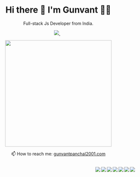 

<h1 align='center'>
  Hi there 👋 I'm Gunvant 👨‍💻
</h1>

<p align='center'>
  Full-stack Js Developer from India.
</p>



<p align='center'>
  
  <a href="https://www.linkedin.com/in/gunvantpanchal/">
    <img src="https://img.shields.io/badge/linkedin-%230077B5.svg?&style=for-the-badge&logo=linkedin&logoColor=white" />
  </a>&nbsp;&nbsp;
  
</p>

<p align='center'>
  <a href="#"><img src="https://github-readme-stats.vercel.app/api?username=gunvantpanchal&show_icons=true&count_private=true&theme=dark" width="350"></a>
</p>


<p align='center'>
  📫 How to reach me: <a href='mailto:gunvantpanchal2001.com'>gunvantpanchal2001.com</a>
</p>






## 

<img align="right" src="https://img.shields.io/badge/MongoDB-%234ea94b.svg?style=for-the-badge&logo=mongodb&logoColor=white" />
<img align="right" src="https://img.shields.io/badge/Node.js-339933?style=for-the-badge&logo=nodedotjs&logoColor=white" />
<img align="right" src="https://img.shields.io/badge/Redux-593D88?style=for-the-badge&logo=redux&logoColor=white" />
<img align="right" src="https://img.shields.io/badge/next.js-000000?style=for-the-badge&logo=nextdotjs&logoColor=white" />
<img align="right" src="https://img.shields.io/badge/React-20232A?style=for-the-badge&logo=react&logoColor=61DAFB" />
<img align="right" src="https://img.shields.io/badge/typescript-%23007ACC.svg?style=for-the-badge&logo=typescript&logoColor=white" />
<img align="right" src="https://img.shields.io/badge/javascript-%23323330.svg?style=for-the-badge&logo=javascript&logoColor=%23F7DF1E" />

##






